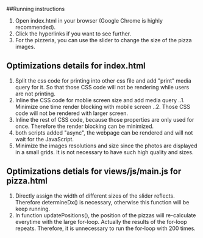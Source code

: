##Running instructions
1. Open index.html in your browser (Google Chrome is highly recommended).
2. Click the hyperlinks if you want to see further.
3. For the pizzeria, you can use the slider to change the size of the pizza images.

## Optimizations details for index.html
1. Split the css code for printing into other css file and add "print" media query for it. So that those CSS code will not be rendering while users are not printing.
2. Inline the CSS code for moblie screen size and add media query 
..1. Minimize one time render blocking with mobile screen
..2. Those CSS code will not be rendered with larger screen. 
3. Inline the rest of CSS code, because those properties are only used for once. Therefore the render blocking can be minimized.
4. both scripts added "async", the webpage can be rendered and will not wait for the JavaScript.
5. Minimize the images resolutions and size since the photos are displayed in a small grids. It is not necessary to have such high quality and sizes.

## Optimizations detials for views/js/main.js for pizza.html
1. Directly assign the width of different sizes of the slider reflects. Therefore determineDx() is necessary, otherwise this function will be keep running.
2. In function updatePositions(), the position of the pizzas will re-calculate everytime with the large for-loop. Actually the results of the for-loop repeats. Therefore, it is unnecessary to run the for-loop with 200 times. 